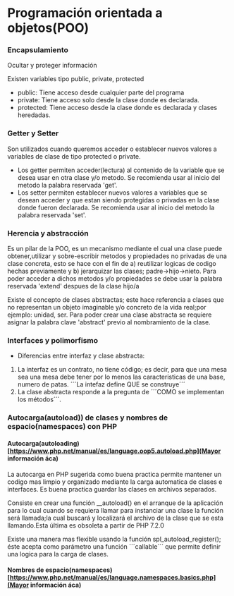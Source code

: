 # Programación orientada a objetos(POO)
### Encapsulamiento
Ocultar y proteger información

Existen variables tipo public, private, protected
* public: Tiene acceso desde cualquier parte del programa
* private: Tiene acceso solo desde la clase donde es declarada.
* protected: Tiene acceso desde la clase donde es declarada y clases heredadas.

### Getter y Setter
Son utilizados cuando queremos acceder o establecer nuevos valores a variables de clase de tipo protected o private.
- Los getter permiten acceder(lectura) al contenido de la variable que se desea usar en otra clase y/o metodo.
Se recomienda usar al inicio del metodo la palabra reservada 'get'.
- Los setter permiten establecer nuevos valores a variables que se desean acceder y que estan siendo protegidas o privadas en la clase donde fueron declarada.
Se recomienda usar al inicio del metodo la palabra reservada 'set'.

### Herencia y abstracción
Es un pilar de la POO, es un mecanismo mediante el cual una clase puede obtener,utilizar y sobre-escribir metodos y propiedades no privadas de una clase concreta, esto se hace con el fin de a) reutilizar logicas de codigo hechas previamente y b) jerarquizar las clases; padre->hijo->nieto.
Para poder acceder a dichos metodos y/o propiedades se debe usar la palabra reservada 'extend' despues de la clase hijo/a

Existe el concepto de clases abstractas; este hace referencia a clases que no representan un objeto imaginable y/o concreto de la vida real;por ejemplo: unidad, ser.
Para poder crear una clase abstracta se requiere asignar la palabra clave 'abstract' previo al nombramiento de la clase.

### Interfaces y polimorfismo

* Diferencias entre interfaz y clase abstracta:
1. La interfaz es un contrato, no tiene código; es decir, para que una mesa sea una mesa debe tener por lo menos las caracteristicas de una base, numero de patas.
´´´La intefaz define QUE se construye´´´
2. La clase abstracta responde a la pregunta de ´´´COMO se implementan los métodos´´´.

### Autocarga(autoload)) de clases y nombres de espacio(namespaces) con PHP

#### Autocarga(autoloading)[https://www.php.net/manual/es/language.oop5.autoload.php](Mayor información áca)
La autocarga en PHP sugerida como buena practica permite mantener un codigo mas limpio y organizado mediante la carga automatica de clases e interfaces. Es buena practica guardar las clases en archivos separados.

Consiste en crear una función __autoload() en el arranque de la aplicación para lo cual cuando se requiera llamar para instanciar una clase la función será llamada;la cual buscará y localizará el archivo de la clase que se esta llamando.Esta última es obsoleta a partir de PHP 7.2.0

Existe una manera mas flexible usando la función spl_autoload_register(); éste acepta como parámetro una función ´´´callable´´´ que permite definir una logica para la carga de clases.

#### Nombres de espacio(namespaces)[https://www.php.net/manual/es/language.namespaces.basics.php](Mayor información áca)





